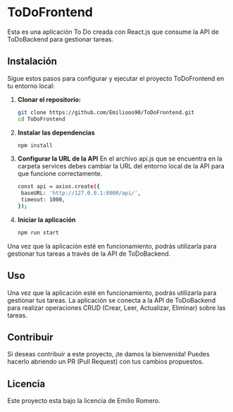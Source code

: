 # ToDoFrontend

Esta es una aplicación To Do creada con React.js que consume la API de ToDoBackend para gestionar tareas.

## Instalación

Sigue estos pasos para configurar y ejecutar el proyecto ToDoFrontend en tu entorno local:

1. **Clonar el repositorio:**
   ```bash
   git clone https://github.com/Emiliooo90/ToDoFrontend.git
   cd ToDoFrontend

2. **Instalar las dependencias**
   ```bash
   npm install
   
3. **Configurar la URL de la API**
   En el archivo api.js que se encuentra en la carpeta services debes cambiar la URL del entorno local de la API para que funcione correctamente.
   ```bash
   const api = axios.create({
    baseURL: 'http://127.0.0.1:8000/api/',
    timeout: 1000,
   });
   
4. **Iniciar la aplicación**
   ```bash
   npm run start

Una vez que la aplicación esté en funcionamiento, podrás utilizarla para gestionar tus tareas a través de la API de ToDoBackend.

## Uso
Una vez que la aplicación esté en funcionamiento, podrás utilizarla para gestionar tus tareas. La aplicación se conecta a la API de ToDoBackend para realizar operaciones CRUD (Crear, Leer, Actualizar, Eliminar) sobre las tareas.

## Contribuir
Si deseas contribuir a este proyecto, ¡te damos la bienvenida! Puedes hacerlo abriendo un PR (Pull Request) con tus cambios propuestos.

## Licencia
Este proyecto esta bajo la licencia de Emilio Romero.
